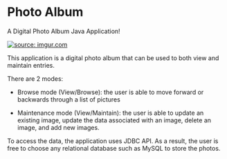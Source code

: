 # Photo Album
A Digital Photo Album Java Application!

<a href="http://imgur.com/uT9KfsX"><img src="http://i.imgur.com/uT9KfsX.png" title="source: imgur.com" /></a>

This application is a digital photo album that can be used to both view and maintain entries.

There are 2 modes:
- Browse mode (View/Browse): the user is able to move forward or backwards through a list of pictures

- Maintenance mode (View/Maintain): the user is able to update an existing image, update the data associated with an image, delete an image, and add new images.

To access the data, the application uses JDBC API. As a result, the user is free to choose any relational database such as MySQL to store the photos.






